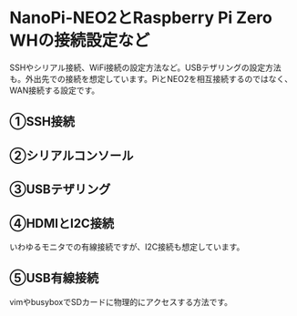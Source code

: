 # NanoPi-NEO2とRaspberry Pi Zero WHの接続設定など

SSHやシリアル接続、WiFi接続の設定方法など。USBテザリングの設定方法も。外出先での接続を想定しています。PiとNEO2を相互接続するのではなく、WAN接続する設定です。

## ①SSH接続　

## ②シリアルコンソール

## ③USBテザリング

## ④HDMIとI2C接続

いわゆるモニタでの有線接続ですが、I2C接続も想定しています。

## ⑤USB有線接続

vimやbusyboxでSDカードに物理的にアクセスする方法です。

